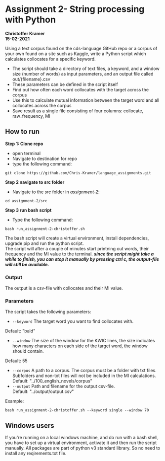 # Assignment 2- String processing with Python
**Christoffer Kramer**  
**15-02-2021**  

Using a text corpus found on the cds-language GitHub repo or a corpus of your own found on a site such as Kaggle, write a Python script which calculates collocates for a specific keyword.

- The script should take a directory of text files, a keyword, and a window size (number of words) as input parameters, and an output file called out/{filename}.csv
- These parameters can be defined in the script itself
- Find out how often each word collocates with the target across the corpus
- Use this to calculate mutual information between the target word and all collocates across the corpus
- Save result as a single file consisting of four columns: collocate, raw_frequency, MI

## How to run

**Step 1: Clone repo**
- open terminal
- Navigate to destination for repo
- type the following command:  
```console
git clone https://github.com/Chris-Kramer/language_assignments.git
```  
**Step 2 navigate to src folder**
- Navigate to the _src_ folder in _assignment-2_:  
```console
cd assignment-2/src
```   
**Step 3 run bash script**
- Type the following command:  
```console
bash run_assignment-2-christoffer.sh
```
The bash script will create a virtual environment, install dependencies, upgrade pip and run the python script.  
The script will after a couple of minutes start printning out words, their frequency and the MI value to the terminal. 
**_since the script might take a while to finish, you can stop it manually by pressing ctrl c, the output-file will still be available._** 

### Output
The output is a csv-file with collocates and their MI value.  

### Parameters
The script takes the following parameters:  
- `--keyword` The target word you want to find collocates with.  

Default: "bald"  
- `--window` The size of the window for the KWIC lines, the size indicates how many characters on each side of the target word, the window should contain.  

Default: 55  

- `--corpus` A path to a corpus. The corpus must be a folder with txt files. Subfolders and non-txt files will not be included in the MI calculations.  
Default: "../100_english_novels/corpus"  
- `--output` Path and filename for the output csv-file.  
Default: "../output/output.csv"  

Example:  
```console
bash run_assignment-2-christoffer.sh --keyword single --window 70
```

## Windows users
If you're running on a local windows machine, and do run with a bash shell, you have to set up a virtual environment, activate it and then run the script manually. All packages are part of python v3 standard library. So no need to install any reqirements.txt file. 